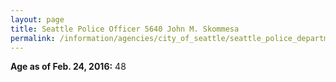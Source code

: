 ```yaml
---
layout: page
title: Seattle Police Officer 5640 John M. Skommesa
permalink: /information/agencies/city_of_seattle/seattle_police_department/copbook/5640/
---
```


**Age as of Feb. 24, 2016:** 48
